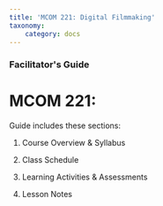 ```yaml
---
title: 'MCOM 221: Digital Filmmaking'
taxonomy:
    category: docs
---
```


### Facilitator's Guide

# MCOM 221:

Guide includes these sections:

1.  Course Overview & Syllabus

2.  Class Schedule

3.  Learning Activities & Assessments

4.  Lesson Notes
